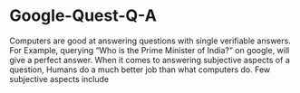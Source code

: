 # Google-Quest-Q-A
Computers are good at answering questions with single verifiable answers. For Example, querying “Who is the Prime Minister of India?” on google, will give a perfect answer. When it comes to answering subjective aspects of a question, Humans do a much better job than what computers do. Few subjective aspects include 

